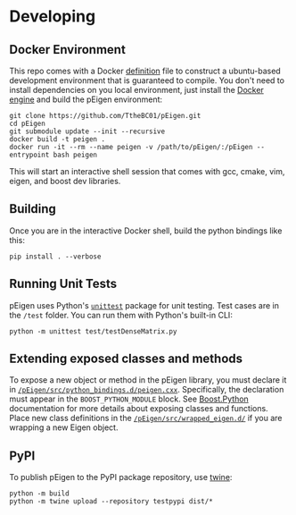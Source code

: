 # Developing

## Docker Environment

This repo comes with a Docker [definition](/Dockerfile) file to construct a ubuntu-based development environment that
is guaranteed to compile. You don't need to install dependencies on you local environment, just install the
[Docker engine](https://www.docker.com/) and build the pEigen environment:

```
git clone https://github.com/TtheBC01/pEigen.git
cd pEigen 
git submodule update --init --recursive
docker build -t peigen .
docker run -it --rm --name peigen -v /path/to/pEigen/:/pEigen --entrypoint bash peigen
```
This will start an interactive shell session that comes with gcc, cmake, vim, eigen, and boost dev libraries. 

## Building

Once you are in the interactive Docker shell, build the python bindings like this:

```
pip install . --verbose
```

## Running Unit Tests

pEigen uses Python's [`unittest`](https://docs.python.org/3/library/unittest.html#module-unittest) package for unit testing. 
Test cases are in the `/test` folder. You can run them with Python's built-in CLI:

```shell
python -m unittest test/testDenseMatrix.py
```

## Extending exposed classes and methods

To expose a new object or method in the pEigen library, you must declare it in 
[`/pEigen/src/python_bindings.d/peigen.cxx`](/src/python_bindings.d/peigen.cxx). Specifically, the 
declaration must appear in the `BOOST_PYTHON_MODULE` block. See 
[Boost.Python](https://www.boost.org/doc/libs/1_76_0/libs/python/doc/html/tutorial/tutorial/exposing.html) 
documentation for more details about exposing classes and functions. Place new class definitions in the 
[`/pEigen/src/wrapped_eigen.d/`](/src/wrapped_eigen.d) if you are wrapping a new Eigen object. 

## PyPI

To publish pEigen to the PyPI package repository, use [twine](https://twine.readthedocs.io/en/stable/):

```
python -m build
python -m twine upload --repository testpypi dist/*
```